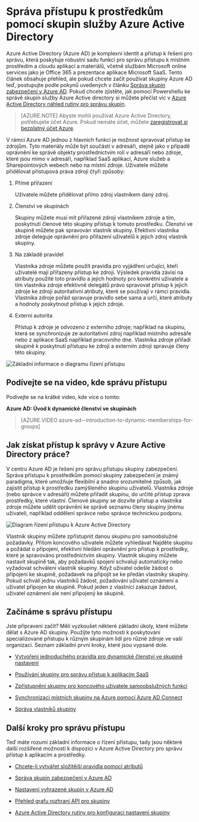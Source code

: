 <properties
    pageTitle="Správa přístupu k prostředkům pomocí skupin služby Azure Active Directory | Microsoft Azure"
    description="Jak používat skupiny v Azure Active Directory spravovat přístup uživatelů k místním prostředím a cloudové aplikace a prostředky."
    services="active-directory"
    documentationCenter=""
    authors="curtand"
    manager="femila"
    editor=""
/>

<tags
    ms.service="active-directory"
    ms.workload="identity"
    ms.tgt_pltfrm="na"
    ms.devlang="na"
    ms.topic="article"
    ms.date="08/10/2016"
    ms.author="curtand"/>


# <a name="managing-access-to-resources-with-azure-active-directory-groups"></a>Správa přístupu k prostředkům pomocí skupin služby Azure Active Directory

Azure Active Directory (Azure AD) je komplexní identit a přístup k řešení pro správu, která poskytuje robustní sadu funkcí pro správu přístupu k místním prostředím a cloudu aplikací a materiálů, včetně službám Microsoft online services jako je Office 365 a prezentace aplikace Microsoft SaaS. Tento článek obsahuje přehled, ale pokud chcete začít používat skupiny Azure AD teď, postupujte podle pokynů uvedených v článku [Správa skupin zabezpečení v Azure AD](active-directory-accessmanagement-manage-groups.md). Pokud chcete zjistěte, jak pomocí Powershellu ke správě skupin služby Azure Active directory si můžete přečíst víc v [Azure Active Directory náhled rutiny pro správu skupin](active-directory-accessmanagement-groups-settings-v2-cmdlets.md).


> [AZURE.NOTE] Abyste mohli používat Azure Active Directory, potřebujete účet Azure. Pokud nemáte účet, můžete [zaregistrovat si bezplatný účet Azure](https://azure.microsoft.com/pricing/free-trial/).


V rámci Azure AD jednou z hlavních funkcí je možnost spravovat přístup ke zdrojům. Tyto materiály může být součástí v adresáři, stejně jako v případě oprávnění ke správě objekty prostřednictvím rolí v adresáři nebo zdroje, které jsou mimo v adresáři, například SaaS aplikací, Azure služeb a Sharepointových webech nebo na místní zdroje. Uživatele můžete přidělovat přístupová práva zdroji čtyři způsoby:


1. Přímé přiřazení

    Uživatele můžete přidělovat přímo zdroj vlastníkem daný zdroj.

2. Členství ve skupinách

    Skupiny můžete musí mít přiřazené zdroji vlastníkem zdroje a tím, poskytnutí členové této skupiny přístup k tomuto prostředku. Členství ve skupině můžete pak spravován vlastník skupiny. Efektivní vlastníka zdroje deleguje oprávnění pro přiřazení uživatelů k jejich zdroj vlastník skupiny.

3. Na základě pravidel

    Vlastníka zdroje můžete použít pravidla pro vyjádření určující, kteří uživatelé mají přiřazeny přístup ke zdroji. Výsledek pravidla závisí na atributy použité toto pravidlo a jejich hodnoty pro konkrétní uživatele a tím vlastníka zdroje efektivně delegátů právo spravovat přístup k jejich zdroje ke zdroji autoritativní atributy, které se používají v rámci pravidla. Vlastníka zdroje pořád spravuje pravidlo sebe sama a určí, které atributy a hodnoty poskytnout přístup k jejich zdroje.

4. Externí autorita

    Přístup k zdroje je odvozeno z externího zdroje; například na skupinu, která se synchronizuje ze autoritativní zdroj například místního adresáře nebo z aplikace SaaS například pracovního dne. Vlastníka zdroje přiřadí skupině k poskytnutí přístupu ke zdroji a externím zdroji spravuje členy této skupiny.

  ![Základní informace o diagramu řízení přístupu](./media/active-directory-access-management-groups/access-management-overview.png)


## <a name="watch-a-video-that-explains-access-management"></a>Podívejte se na video, kde správu přístupu

Podívejte se na krátké video, kde více o tomto:

**Azure AD: Úvod k dynamické členství ve skupinách**

> [AZURE.VIDEO azure-ad--introduction-to-dynamic-memberships-for-groups]

## <a name="how-does-access-management-in-azure-active-directory-work"></a>Jak získat přístup k správy v Azure Active Directory práce?
V centru Azure AD je řešení pro správu přístupu skupiny zabezpečení. Správa přístupu k prostředkům pomocí skupiny zabezpečení je známý paradigma, které umožňuje flexibilní a snadno srozumitelné způsob, jak zajistit přístup k prostředku zamýšleného skupinu uživatelů. Vlastníka zdroje (nebo správce v adresáři) můžete přiřadit skupinu, do určité přístup zprava prostředky, které vlastní. Členové skupiny se dozvíte přístup a vlastníka zdroje můžete udělit oprávnění ke správě seznamu členy skupiny jinému uživateli, například oddělení správce nebo správce technickou podporu.

![Diagram řízení přístupu k Azure Active Directory](./media/active-directory-access-management-groups/active-directory-access-management-works.png)

Vlastník skupiny můžete zpřístupnit danou skupinu pro samoobslužné požadavky. Přitom koncového uživatele můžete vyhledávat Najděte skupinu a požádat o připojení, efektivní hledání oprávnění pro přístup k prostředky, které je spravováno prostřednictvím skupiny. Vlastník skupiny můžete nastavit skupině tak, aby požadavků spojení schvalují automaticky nebo vyžadovat schválení vlastník skupiny. Když uživatel odešle žádost o připojení ke skupině, požadavek na připojit se ke předán vlastníky skupiny. Pokud schválí jednu vlastníků žádost, požadování uživatel oznámení a uživatel připojen ke skupině. Pokud jeden z vlastníci zakazuje žádost, uživatel oznámení ale není připojený ke skupině.


## <a name="getting-started-with-access-management"></a>Začínáme s správu přístupu
Jste připravení začít? Měli vyzkoušet některé základní úkoly, které můžete dělat s Azure AD skupiny. Použijte tyto možnosti k poskytování specializované přístupu k různým skupinám lidí pro různé zdroje ve vaší organizaci. Seznam základní první kroky, které jsou vypsané dole.

* [Vytvoření jednoduchého pravidla pro dynamické členství ve skupině nastavení](active-directory-accessmanagement-manage-groups.md#how-can-i-manage-the-membership-of-a-group-dynamically)

* [Používání skupiny pro správu přístup k aplikacím SaaS](active-directory-accessmanagement-group-saasapps.md)

* [Zpřístupnění skupiny pro koncového uživatele samoobslužných funkcí](active-directory-accessmanagement-self-service-group-management.md)

* [Synchronizaci místních skupiny na Azure pomocí Azure AD Connect](active-directory-aadconnect.md)

* [Správa vlastníků skupiny](active-directory-accessmanagement-managing-group-owners.md)


## <a name="next-steps-for-access-management"></a>Další kroky pro správu přístupu
Teď máte rozumí základní informace o řízení přístupu, tady jsou některé další rozšířené možnosti k dispozici v Azure Active Directory pro správu přístup k aplikacím a prostředky.

* [Chcete-li vytvářet složitější pravidla pomocí atributů](active-directory-accessmanagement-groups-with-advanced-rules.md)

* [Správa skupin zabezpečení v Azure AD](active-directory-accessmanagement-manage-groups.md)

* [Nastavení vyhrazené skupin v Azure AD](active-directory-accessmanagement-dedicated-groups.md)

* [Přehled grafu rozhraní API pro skupiny](https://msdn.microsoft.com/Library/Azure/Ad/Graph/api/groups-operations#GroupFunctions)

* [Azure Active Directory rutiny pro konfiguraci nastavení skupiny](active-directory-accessmanagement-groups-settings-cmdlets.md)
